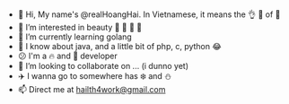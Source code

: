 - 👋 Hi, My name's @realHoangHai. In Vietnamese, it means the 👌 👑 of 🌊
- 👀 I’m interested in beauty 🌸 🌹 🌻 🌼
- 🌱 I’m currently learning golang
- 📓 I know about java, and a little bit of php, c, python 😂
- 😕 I'm a 🔥 and 💪 developer
- 🤝 I’m looking to collaborate on ... (i dunno yet)
- ✈️ I wanna go to somewhere has ❄️ and ⛄
- 📫 Direct me at hailth4work@gmail.com

<!---
realHoangHai/realHoangHai is a ✨ special ✨ repository because its `README.md` (this file) appears on your GitHub profile.
You can click the Preview link to take a look at your changes.
--->
